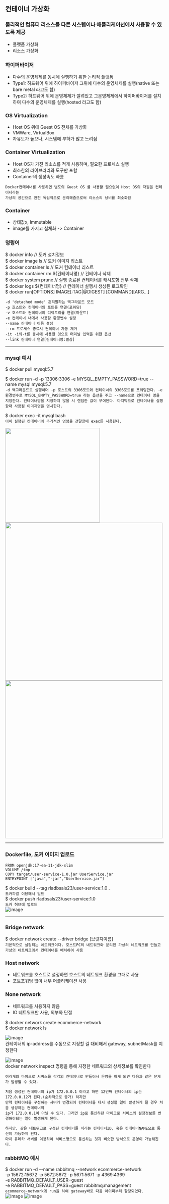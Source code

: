## 컨테이너 가상화
### **물리적인 컴퓨터 리소스를 다른 시스템이나 애플리케이션에서 사용할 수 있도록 제공**
* 플랫폼 가상화
* 리소스 가상화
### **하이퍼바이저**
* 다수의 운영체제를 동시에 실행하기 위한 논리적 플랫폼
* Type1: 하드웨어 위에 하이퍼바이저 그위에 다수의 운영체제를 실행(native 또는 bare metal 라고도 함)
* Type2: 하드웨어 위에 운영체제가 깔려있고 그운영체제에서 하이퍼바이저를 설치하여 다수의 운영체제를 실행(hosted 라고도 함)

### **OS Virtualization**
* Host OS 위에 Guest OS 전체를 가상화
* VMWare, VirtualBox
* 자유도가 높으나, 시스템에 부하가 많고 느려짐

### **Container Virtualization**
* Host OS가 가진 리소스를 적게 사용하며, 필요한 프로세스 실행
* 최소한의 라이브러리와 도구만 포함
* Container의 생성속도 빠름

```
Docker컨테이너를 사용하면 별도의 Guest OS 를 사용할 필요없이 Host OS의 자원을 컨테이너라는 
가상의 공간으로 완전 독립적으로 분리해줌으로써 리소스의 낭비를 최소화함
```

### **Container**
* 상태값x, Immutable
* image를 가지고 실체화 -> Container

### **명령어**
\$ docker info // 도커 설치정보 <br>
\$ docker image ls // 도커 이미지 리스트<br>
\$ docker container ls // 도커 컨테이너 리스트<br>
\$ docker container rm \${컨테이너명} // 컨테이너 삭제<br>
\$ docker system prune // 실행 종료된 컨테이너를 캐시포함 전부 삭제<br>
\$ docker logs \${컨테이너명} // 컨테이너 실행시 생성된 로그확인<br>
\$ docker run[OPTIONS] IMAGE[:TAG|@DIGEST] [COMMAND][ARG...]<br>
```
-d 'detached mode' 흔히말하는 백그라운드 모드
-p 호스트와 컨테이너의 포트를 연결(포워딩)
-v 호스트와 컨테이너의 디렉토리를 연결(마운트)
-e 컨테이너 내에서 사용할 환경변수 설정
--name 컨테이너 이름 설정
--rm 프로세스 종료시 컨테이너 자동 제거
-it -i와-t를 동시에 사용한 것으로 터미널 입력을 위한 옵션
--link 컨테이너 연결[컨테이너명:별칭]
```
<hr>

### **mysql 예시**
\$ docker pull mysql:5.7

\$ docker run -d -p 13306:3306 -e MYSQL_EMPTY_PASSWORD=true --name mysql mysql:5.7<br>
`
-d 백그라운드로 실행하며 -p 호스트의 3306포트와 컨테이너의 3306포트를 포워딩한다.
-e 환경변수로 MYSQL_EMPTY_PASSWORD=true 라는 옵션을 주고 --name으로 컨테이너 명을 지정한다.
컨테이너명을 지정하지 않을 시 랜덤한 값이 부여된다. 마지막으로 컨테이너를 실행할때 사용될 이미지명을 명시한다.
`

\$ docker exec -it mysql bash<br>
`
이미 실행된 컨테이너에 추가적인 명령을 전달할때 exec를 사용한다.
`

<img src="https://user-images.githubusercontent.com/46228593/135862100-68f0e5a0-ba78-4783-a093-93ddd2a2a873.png" width="300"/>

<img src="https://user-images.githubusercontent.com/46228593/135862892-eaacdcd7-6540-4226-93cf-31840b153d4d.png" width="500" heigh="400"/>

<img src="https://user-images.githubusercontent.com/46228593/135863042-30a81ae3-4a1a-4983-94d7-2b461171368c.png" width="500" heigh="400"/>
<hr>

### **Dockerfile, 도커 이미지 업로드**
```
FROM openjdk:17-ea-11-jdk-slim 
VOLUME /tmp 
COPY target/user-service-1.0.jar UserService.jar 
ENTRYPOINT ["java","-jar","UserService.jar"] 
```


\$ docker build --tag rladbsals23/user-service:1.0 . <br>
`도커파일 이용해서 빌드`<br>
\$ docker push rladbsals23/user-service:1.0 <br>
`도커 허브에 업로드`<br>
![image](https://user-images.githubusercontent.com/46228593/136013836-caffa4f8-d6ca-4f32-a9f9-bcedd9eee191.png)
<hr>

### **Bridge network**
\$ docker network create --driver bridge [브릿지이름] <br>
`기본적으로 설정되는 네트워크이다.
호스트PC의 네트워크와 분리된 가상의 네트워크를 만들고 가상의 네트워크에서 컨테이너를 배치하여 사용
`
### **Host network**
- 네트워크를 호스트로 설정하면 호스트의 네트워크 환경을 그대로 사용
- 포트포워딩 없이 내부 어플리케이션 사용
### **None network**
- 네트워크를 사용하지 않음
- IO 네트워크만 사용, 외부와 단절

\$ docker network create ecommerce-network <br>
\$ docker network ls

![image](https://user-images.githubusercontent.com/46228593/136195907-9a656294-b5bc-4f17-b5d6-1cd68e4448d8.png) <br>
컨테이너의 ip-address를 수동으로 지정할 걸 대비해서 gateway, subnetMask를 지정한다

![image](https://user-images.githubusercontent.com/46228593/136196071-4467dded-4544-4eee-a5e2-49cdcc930c07.png) <br>
docker network inspect 명령을 통해 지정한 네트워크의 상세정보를 확인한다

```
여러개의 마이크로 서비스를 각각의 컨테이너로 만들어서 운영을 하게 되면 다음과 같은 문제가 발생할 수 있다.

처음 생성된 컨테이너의 ip가 172.0.0.1 이라고 하면 12번째 컨테이너의 ip는 172.0.0.12가 된다.(순차적으로 증가) 하지만 
만약 컨테이너를 구성하는 서버가 변경되어 컨테이너를 다시 생성할 일이 발생하게 될 경우 처음 생성하는 컨테이너의 
ip가 172.0.0.1이 아닐 수 있다. 그러면 ip로 통신하던 마이크로 서비스의 설정정보를 변경해야되는 일이 발생하게 된다. 

하지만, 같은 네트워크로 구성된 컨테이너들 끼리는 컨테이너ID, 혹은 컨테이너NAME으로 통신이 가능하게 된다. 
마치 유레카 서버를 이용하여 서비스명으로 통신하는 것과 비슷한 방식으로 운영이 가능해진다.
```

### **rabbitMQ 예시**
\$ docker run -d --name rabbitmq --network ecommerce-network\
              -p 15672:15672 -p 5672:5672 -p 5671:5671 -p 4369:4369\
              -e RABBITMQ_DEFAULT_USER=guest\
              -e RABBITMQ_DEFAULT_PASS=guest rabbitmq:management <br>
`ecommerce-network에 run을 하여 gateway바로 다음 아이피부터 할당되었다.`<br>
![image](https://user-images.githubusercontent.com/46228593/136389078-8bc12ae8-07f4-4d3b-8e4d-c0cd1b6449dd.png)
![image](https://user-images.githubusercontent.com/46228593/136389591-f4b1aa58-d2d9-4771-8315-b527b8dbf368.png)
